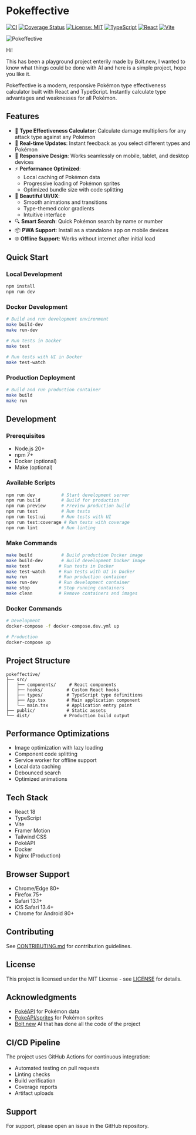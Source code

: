 # Pokeffective

[![CI](https://github.com/sanchezpaco/pokeffective/actions/workflows/ci.yml/badge.svg)](https://github.com/sanchezpaco/pokeffective/actions/workflows/ci.yml)
[![Coverage Status](https://img.shields.io/badge/coverage-85%25-brightgreen.svg)](https://github.com/sanchezpaco/pokeffective/actions)
[![License: MIT](https://img.shields.io/badge/License-MIT-yellow.svg)](https://opensource.org/licenses/MIT)
[![TypeScript](https://img.shields.io/badge/TypeScript-5.5-blue.svg)](https://www.typescriptlang.org/)
[![React](https://img.shields.io/badge/React-18.3-blue.svg)](https://reactjs.org/)
[![Vite](https://img.shields.io/badge/Vite-5.4-646CFF.svg)](https://vitejs.dev/)

![Pokeffective](https://raw.githubusercontent.com/PokeAPI/sprites/master/sprites/items/master-ball.png)

Hi!

This has been a playground project enterily made by Bolt.new, I wanted to know what things could be done with AI and here is a simple project, hope you like it.

Pokeffective is a modern, responsive Pokémon type effectiveness calculator built with React and TypeScript. Instantly calculate type advantages and weaknesses for all Pokémon.

## Features

- 🎯 **Type Effectiveness Calculator**: Calculate damage multipliers for any attack type against any Pokémon
- 🔄 **Real-time Updates**: Instant feedback as you select different types and Pokémon
- 📱 **Responsive Design**: Works seamlessly on mobile, tablet, and desktop devices
- ⚡ **Performance Optimized**:
  - Local caching of Pokémon data
  - Progressive loading of Pokémon sprites
  - Optimized bundle size with code splitting
- 🎨 **Beautiful UI/UX**:
  - Smooth animations and transitions
  - Type-themed color gradients
  - Intuitive interface
- 🔍 **Smart Search**: Quick Pokémon search by name or number
- 📦 **PWA Support**: Install as a standalone app on mobile devices
- 🌐 **Offline Support**: Works without internet after initial load

## Quick Start

### Local Development

```bash
npm install
npm run dev
```

### Docker Development

```bash
# Build and run development environment
make build-dev
make run-dev

# Run tests in Docker
make test

# Run tests with UI in Docker
make test-watch
```

### Production Deployment

```bash
# Build and run production container
make build
make run
```

## Development

### Prerequisites

- Node.js 20+
- npm 7+
- Docker (optional)
- Make (optional)

### Available Scripts

```bash
npm run dev          # Start development server
npm run build        # Build for production
npm run preview      # Preview production build
npm run test         # Run tests
npm run test:ui      # Run tests with UI
npm run test:coverage # Run tests with coverage
npm run lint         # Run linting
```

### Make Commands

```bash
make build           # Build production Docker image
make build-dev       # Build development Docker image
make test           # Run tests in Docker
make test-watch     # Run tests with UI in Docker
make run            # Run production container
make run-dev        # Run development container
make stop           # Stop running containers
make clean          # Remove containers and images
```

### Docker Commands

```bash
# Development
docker-compose -f docker-compose.dev.yml up

# Production
docker-compose up
```

## Project Structure

```
pokeffective/
├── src/
│   ├── components/     # React components
│   ├── hooks/         # Custom React hooks
│   ├── types/         # TypeScript type definitions
│   ├── App.tsx        # Main application component
│   └── main.tsx       # Application entry point
├── public/            # Static assets
└── dist/             # Production build output
```

## Performance Optimizations

- Image optimization with lazy loading
- Component code splitting
- Service worker for offline support
- Local data caching
- Debounced search
- Optimized animations

## Tech Stack

- React 18
- TypeScript
- Vite
- Framer Motion
- Tailwind CSS
- PokéAPI
- Docker
- Nginx (Production)

## Browser Support

- Chrome/Edge 80+
- Firefox 75+
- Safari 13.1+
- iOS Safari 13.4+
- Chrome for Android 80+

## Contributing

See [CONTRIBUTING.md](CONTRIBUTING.md) for contribution guidelines.

## License

This project is licensed under the MIT License - see [LICENSE](LICENSE) for details.

## Acknowledgments

- [PokéAPI](https://pokeapi.co/) for Pokémon data
- [PokeAPI/sprites](https://github.com/PokeAPI/sprites) for Pokémon sprites
- [Bolt.new](https://bolt.new) AI that has done all the code of the project 

## CI/CD Pipeline

The project uses GitHub Actions for continuous integration:

- Automated testing on pull requests
- Linting checks
- Build verification
- Coverage reports
- Artifact uploads

## Support

For support, please open an issue in the GitHub repository.
